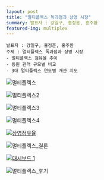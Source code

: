 ```yaml
---
layout: post
title: "멀티플렉스 독과점과 상영 시장"
summary: 발표자 : 강일구, 홍정훈, 홍주환
featured-img: multiplex
---
```


```
발표자 : 강일구, 홍정훈, 홍주환
주제 : 멀티플렉스 독과점과 상영 시장
- 멀티플렉스 점유율 추이
- 동원 관객 규모별 비교
- 3대 멀티플렉스 연도별 개관 지도
```



![멀티플렉스](https://djschool.github.io/postimages/멀티플렉스.jpg)

![멀티플렉스2](https://djschool.github.io/postimages/멀티플렉스2.jpg)

![멀티플렉스3](https://djschool.github.io/postimages/멀티플렉스3.jpg)

![멀티플렉스4](https://djschool.github.io/postimages/멀티플렉스4.jpg)





<html/><body/>

<div class='tableauPlaceholder' id='viz1520581165622' style='position: relative'><noscript><a href='#'><img alt='상영점유율 ' src='https:&#47;&#47;public.tableau.com&#47;static&#47;images&#47;_6&#47;_6717&#47;2&#47;1_rss.png' style='border: none' /></a></noscript><object class='tableauViz'  style='display:none;'><param name='host_url' value='https%3A%2F%2Fpublic.tableau.com%2F' /> <param name='embed_code_version' value='3' /> <param name='site_root' value='' /><param name='name' value='_6717&#47;2' /><param name='tabs' value='no' /><param name='toolbar' value='yes' /><param name='static_image' value='https:&#47;&#47;public.tableau.com&#47;static&#47;images&#47;_6&#47;_6717&#47;2&#47;1.png' /> <param name='animate_transition' value='yes' /><param name='display_static_image' value='yes' /><param name='display_spinner' value='yes' /><param name='display_overlay' value='yes' /><param name='display_count' value='yes' /></object></div>                <script type='text/javascript'>                    var divElement = document.getElementById('viz1520581165622');                    var vizElement = divElement.getElementsByTagName('object')[0];                    vizElement.style.width='100%';vizElement.style.height=(divElement.offsetWidth*0.75)+'px';                    var scriptElement = document.createElement('script');                    scriptElement.src = 'https://public.tableau.com/javascripts/api/viz_v1.js';                    vizElement.parentNode.insertBefore(scriptElement, vizElement);                </script>

</body>

![멀티플렉스_결론](https://djschool.github.io/postimages/멀티플렉스_결론.jpg)

<body>

<div class='tableauPlaceholder' id='viz1520581227067' style='position: relative'><noscript><a href='#'><img alt='대시보드 1 ' src='https:&#47;&#47;public.tableau.com&#47;static&#47;images&#47;_6&#47;_6715&#47;1_1&#47;1_rss.png' style='border: none' /></a></noscript><object class='tableauViz'  style='display:none;'><param name='host_url' value='https%3A%2F%2Fpublic.tableau.com%2F' /> <param name='embed_code_version' value='3' /> <param name='site_root' value='' /><param name='name' value='_6715&#47;1_1' /><param name='tabs' value='no' /><param name='toolbar' value='yes' /><param name='static_image' value='https:&#47;&#47;public.tableau.com&#47;static&#47;images&#47;_6&#47;_6715&#47;1_1&#47;1.png' /> <param name='animate_transition' value='yes' /><param name='display_static_image' value='yes' /><param name='display_spinner' value='yes' /><param name='display_overlay' value='yes' /><param name='display_count' value='yes' /></object></div>                <script type='text/javascript'>                    var divElement = document.getElementById('viz1520581227067');                    var vizElement = divElement.getElementsByTagName('object')[0];                    vizElement.style.minWidth='420px';vizElement.style.maxWidth='650px';vizElement.style.width='100%';vizElement.style.minHeight='587px';vizElement.style.maxHeight='887px';vizElement.style.height=(divElement.offsetWidth*0.75)+'px';                    var scriptElement = document.createElement('script');                    scriptElement.src = 'https://public.tableau.com/javascripts/api/viz_v1.js';                    vizElement.parentNode.insertBefore(scriptElement, vizElement);                </script>

</body></html>

![멀티플렉스_후기](https://djschool.github.io/postimages/멀티플렉스_후기.jpg)
